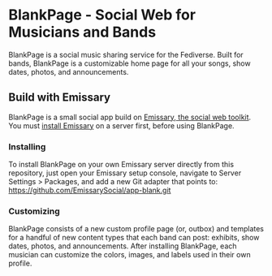 # BlankPage - Social Web for Musicians and Bands
BlankPage is a social music sharing service for the Fediverse. Built for bands, BlankPage is a customizable home page for all your songs, show dates, photos, and announcements. 

## Build with Emissary
BlankPage is a small social app build on [Emissary, the social web toolkit](https://emissary.dev). You must [install Emissary](https://emissary.dev/installation) on a server first, before using BlankPage.

### Installing
To install BlankPage on your own Emissary server directly from this repository, just open your Emissary setup console, navigate to Server Settings > Packages, and add a new Git adapter that points to: https://github.com/EmissarySocial/app-blank.git

### Customizing
BlankPage consists of a new custom profile page (or, outbox) and templates for a handful of new content types that each band can post: exhibits, show dates, photos, and announcements.  After installing BlankPage, each musician can customize the colors, images, and labels used in their own profile.
